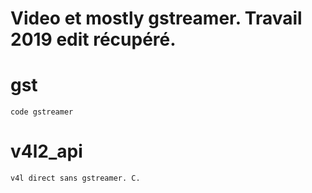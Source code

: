 # Video et mostly gstreamer. Travail 2019 edit récupéré.

# gst
	code gstreamer

# v4l2_api
	v4l direct sans gstreamer. C. 

